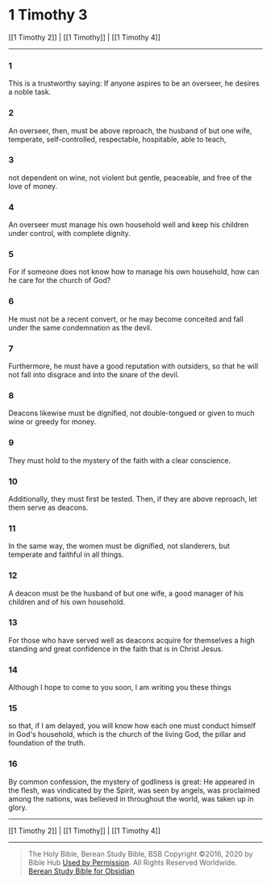 # 1 Timothy 3

[[1 Timothy 2]] | [[1 Timothy]] | [[1 Timothy 4]]

---

### 1
This is a trustworthy saying: If anyone aspires to be an overseer, he desires a noble task.

### 2
An overseer, then, must be above reproach, the husband of but one wife, temperate, self-controlled, respectable, hospitable, able to teach,

### 3
not dependent on wine, not violent but gentle, peaceable, and free of the love of money.

### 4
An overseer must manage his own household well and keep his children under control, with complete dignity.

### 5
For if someone does not know how to manage his own household, how can he care for the church of God?

### 6
He must not be a recent convert, or he may become conceited and fall under the same condemnation as the devil.

### 7
Furthermore, he must have a good reputation with outsiders, so that he will not fall into disgrace and into the snare of the devil.

### 8
Deacons likewise must be dignified, not double-tongued or given to much wine or greedy for money.

### 9
They must hold to the mystery of the faith with a clear conscience.

### 10
Additionally, they must first be tested. Then, if they are above reproach, let them serve as deacons.

### 11
In the same way, the women must be dignified, not slanderers, but temperate and faithful in all things.

### 12
A deacon must be the husband of but one wife, a good manager of his children and of his own household.

### 13
For those who have served well as deacons acquire for themselves a high standing and great confidence in the faith that is in Christ Jesus.

### 14
Although I hope to come to you soon, I am writing you these things

### 15
so that, if I am delayed, you will know how each one must conduct himself in God's household, which is the church of the living God, the pillar and foundation of the truth.

### 16
By common confession, the mystery of godliness is great: He appeared in the flesh, was vindicated by the Spirit, was seen by angels, was proclaimed among the nations, was believed in throughout the world, was taken up in glory.

---

[[1 Timothy 2]] | [[1 Timothy]] | [[1 Timothy 4]]

---

> The Holy Bible, Berean Study Bible, BSB
> Copyright &copy;2016, 2020 by Bible Hub
> [Used by Permission](https://berean.bible/terms.htm). All Rights Reserved Worldwide.
> [Berean Study Bible for Obsidian](https://github.com/gapmiss/berean-study-bible-for-obsidian)</small>

